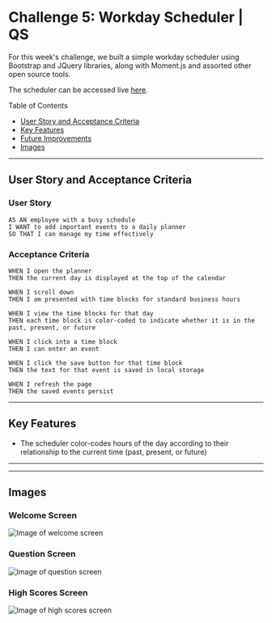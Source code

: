 # Challenge 5: Workday Scheduler | QS

For this week's challenge, we built a simple workday scheduler using Bootstrap and JQuery libraries, along with Moment.js and assorted other open source tools. 

The scheduler can be accessed live [here](https://quaylas.github.io/qs.workday.wk5).

Table of Contents
* [User Story and Acceptance Criteria](#user-story-and-acceptance-criteria)
* [Key Features](#key-features)
* [Future Improvements](#future-improvements)
* [Images](#images)

---

## User Story and Acceptance Criteria

### User Story

```
AS AN employee with a busy schedule
I WANT to add important events to a daily planner
SO THAT I can manage my time effectively
```

### Acceptance Criteria

```
WHEN I open the planner
THEN the current day is displayed at the top of the calendar
```
```
WHEN I scroll down
THEN I am presented with time blocks for standard business hours
```
```
WHEN I view the time blocks for that day
THEN each time block is color-coded to indicate whether it is in the past, present, or future
```
```
WHEN I click into a time block
THEN I can enter an event
```
```
WHEN I click the save button for that time block
THEN the text for that event is saved in local storage
```
```
WHEN I refresh the page
THEN the saved events persist
```

---

## Key Features

* The scheduler color-codes hours of the day according to their relationship to the current time (past, present, or future)

---

---
## Images
### Welcome Screen

![Image of welcome screen](./assets/images/welcomeScreen.png)

### Question Screen

![Image of question screen](./assets/images/questionScreen.png)

### High Scores Screen

![Image of high scores screen](./assets/images/highScoreScreen.png)